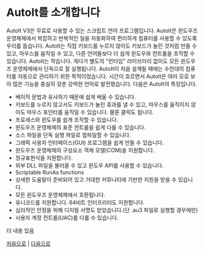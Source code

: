 ﻿# AutoIt를 소개합니다

AutoIt V3은 무료로 사용할 수 있는 스크립트 언어 프로그램입니다. 
AutoIt은 윈도우즈 운영체제에서 복잡하고 반복적인 일을 자동화하여 편리하게 컴퓨터를 사용할 수 있도록 우리를 돕습니다. 
AutoIt는 직접 키보드를 누르지 않아도 키보드가 눌린 것처럼 만들 수 있고, 마우스를 움직일 수 있고, 다른 언어들보다 더 쉽게 윈도우와 컨트롤을 조작할 수 있습니다. 
AutoIt는 작습니다. 
게다가 별도의 "런타임" 라이브러리 없이도 모든 윈도우즈 운영체제에서 단독으로 잘 실행됩니다. 
AutoIt이 처음 설계될 때에는 수천대의 컴퓨터를 자동으로 관리하기 위한 목적이었습니다. 
시간이 흐르면서 AutoIt은 여러 모로 보아 많은 기능을 충실히 갖춘 강력한 언어로 발전했습니다. 
다음은 AutoIt의 특징입니다.

- 베이직 문법과 유사하기 때문에 쉽게 배울 수 있습니다.
- 키보드를 누르지 않고서도 키보드가 눌린 효과를 낼 수 있고, 마우스를 움직이지 않아도 마우스 포인터를 움직일 수 있습니다. 물론 클릭도 됩니다.
- 프로세스와 윈도우를 쉽게 조작할 수 있습니다.
- 윈도우즈 운영체제의 표준 컨트롤을 쉽게 다룰 수 있습니다.
- 소스 파일을 단독 실행 파일로 컴파일할 수 있습니다.
- 그래픽 사용자 인터페이스(GUI) 프로그램을 쉽게 만들 수 있습니다.
- 윈도우즈 운영체제의 구성요소 객체 모델(COM)을 지원합니다.
- 정규표현식을 지원합니다.
- 외부 DLL 파일을 불러올 수 있고 윈도우 API를 사용할 수 있습니다.
- Scriptable RunAs functions 
- 상세한 도움말이 준비되어 있고 거대한 커뮤니티에 기반한 지원을 받을 수 있습니다.
- 모든 윈도우즈 운영체제에서 호환됩니다.
- 유니코드를 지원합니다. 64비트 인터프리터도 지원합니다.
- 심리적인 안정을 위해 디지털 서명도 받았습니다.(단 .au3 파일로 실행할 경우에만)
- 사용자 계정 컨트롤(UAC)를 다룰 수 있습니다.

더 내용 있음

[처음으로](../readme.md) | [다음으로](02-license.md)

